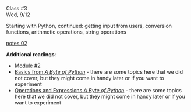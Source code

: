 <div class="lecture2">

<div class="column_date">
<p markdown="block">

Class #3 <br>
Wed, 9/12

</p>
</div>
<div class="column_materials">
<p markdown="block">

Starting with Python, continued: getting input from users,
conversion functions, arithmetic operations, string operations

[notes 02](https://drive.google.com/file/d/1RQPYh_JRg2vQGkXh_8lDJ_wI3e4ijftW/view?usp=sharing)

__Additional readings__:

- [Module \#2](https://cs.nyu.edu/elearning/CSCI_UA_0002/module02.php)
- [Basics from _A Byte of Python_](https://python.swaroopch.com/basics.html) - there are some topics here that we did not cover, but they might come in handy later or if you want to experiment
- [Operations and Expressions _A Byte of Python_](https://python.swaroopch.com/op_exp.html) - there are some topics here that we did not cover, but they might come in handy later or if you want to experiment

</p>
</div>

<div class="column_assign">
<p markdown="block">



</p>
</div>

</div>
